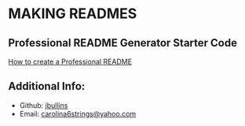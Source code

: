 # MAKING READMES

## Professional README Generator Starter Code

[How to create a Professional README](https://coding-boot-camp.github.io/full-stack/github/professional-readme-guide)

## Additional Info:
  - Github: [jbullins](https://github.com/jbullins)
  - Email: carolina6strings@yahoo.com 